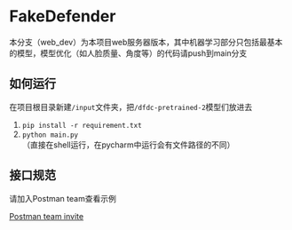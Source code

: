 # FakeDefender
本分支（web_dev）为本项目web服务器版本，其中机器学习部分只包括最基本的模型，模型优化（如人脸质量、角度等）的代码请push到main分支

## 如何运行
在项目根目录新建`/input`文件夹，把`/dfdc-pretrained-2`模型们放进去
1. `pip install -r requirement.txt`
2. `python main.py` （直接在shell运行，在pycharm中运行会有文件路径的不同）

## 接口规范
请加入Postman team查看示例

[Postman team invite](https://app.getpostman.com/join-team?invite_code=4f2e935f54e5389bdd066b1286fd7fc3&target_code=22d07f3b095485ed823756b2bfaacbdf)
